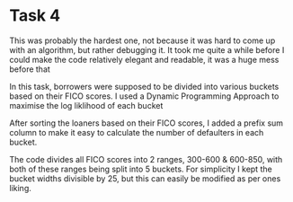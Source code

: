 # Task 4
This was probably the hardest one, not because it was hard to come up with an algorithm, but rather debugging it. It took me quite a while before I could make the code relatively elegant and readable, it was a huge mess before that <br/>

In this task, borrowers were supposed to be divided into various buckets based on their FICO scores. I used a Dynamic Programming Approach to maximise the log liklihood of each bucket

After sorting the loaners based on their FICO scores, I added a prefix sum column to make it easy to calculate the number of defaulters in each bucket. 

The code divides all FICO scores into 2 ranges, 300-600 & 600-850, with both of these ranges being split into 5 buckets. For simplicity I kept the bucket widths divisible by 25, but this can easily be modified as per ones liking.
